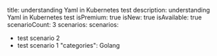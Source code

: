 title: understanding Yaml in Kubernetes test
description: understanding Yaml in Kubernetes test
isPremium: true
isNew: true
isAvailable: true
scenarioCount: 3
scenarios:
scenarios:
  - test scenario 2
  - test scenario 1
"categories": Golang
